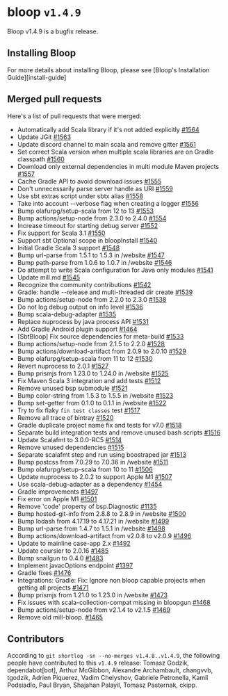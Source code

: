 # bloop `v1.4.9`

Bloop v1.4.9 is a bugfix release.

## Installing Bloop

For more details about installing Bloop, please see [Bloop's Installation
Guide][install-guide]

## Merged pull requests

Here's a list of pull requests that were merged:

- Automatically add Scala library if it's not added explicitly [#1564]
- Update JGit [#1563]
- Update discord channel to main scala and remove gitter [#1561]
- Set correct Scala version when multiple scala libraries are on Gradle
  classpath [#1560]
- Download only external dependencies in multi module Maven projects [#1557]
- Cache Gradle API to avoid download issues [#1555]
- Don't unnecessarily parse server handle as URI [#1559]
- Use sbt extras script under sbtx alias [#1558]
- Take into account --verbose flag when creating a logger [#1556]
- Bump olafurpg/setup-scala from 12 to 13 [#1553]
- Bump actions/setup-node from 2.3.0 to 2.4.0 [#1554]
- Increase timeout for starting debug server [#1552]
- Fix support for Scala 3.1 [#1550]
- Support sbt Optional scope in bloopInstall [#1540]
- Initial Gradle Scala 3 support [#1548]
- Bump url-parse from 1.5.1 to 1.5.3 in /website [#1547]
- Bump path-parse from 1.0.6 to 1.0.7 in /website [#1546]
- Do attempt to write Scala configuration for Java only modules [#1541]
- Update mill.md [#1545]
- Recognize the community contributions [#1542]
- Gradle: handle --release and multi-threaded dir create [#1539]
- Bump actions/setup-node from 2.2.0 to 2.3.0 [#1538]
- Do not log debug output on info level [#1536]
- Bump scala-debug-adapter [#1535]
- Replace nuprocess by java process API [#1531]
- Add Gradle Android plugin support [#1464]
- [SbtBloop] Fix source dependencies for meta-build [#1533]
- Bump actions/setup-node from 2.1.5 to 2.2.0 [#1528]
- Bump actions/download-artifact from 2.0.9 to 2.0.10 [#1529]
- Bump olafurpg/setup-scala from 11 to 12 [#1530]
- Revert nuprocess to 2.0.1 [#1527]
- Bump prismjs from 1.23.0 to 1.24.0 in /website [#1525]
- Fix Maven Scala 3 integration and add tests [#1512]
- Remove unused bsp submodule [#1521]
- Bump color-string from 1.5.3 to 1.5.5 in /website [#1523]
- Bump set-getter from 0.1.0 to 0.1.1 in /website [#1522]
- Try to fix flaky `fin test classes` test [#1517]
- Remove all trace of bintray [#1520]
- Gradle duplicate project name fix and tests for v7.0 [#1518]
- Separate build integration tests and remove unused bash scripts [#1516]
- Update Scalafmt to 3.0.0-RC5 [#1514]
- Remove unused dependencies [#1515]
- Separate scalafmt step and run using boostraped jar [#1513]
- Bump postcss from 7.0.29 to 7.0.36 in /website [#1511]
- Bump olafurpg/setup-scala from 10 to 11 [#1506]
- Update nuprocess to 2.0.2 to support Apple M1 [#1507]
- Use scala-debug-adapter as a dependency [#1454]
- Gradle improvements [#1497]
- Fix error on Apple M1 [#1501]
- Remove 'code' property of bsp.Diagnostic [#1135]
- Bump hosted-git-info from 2.8.8 to 2.8.9 in /website [#1500]
- Bump lodash from 4.17.19 to 4.17.21 in /website [#1499]
- Bump url-parse from 1.4.7 to 1.5.1 in /website [#1498]
- Bump actions/download-artifact from v2.0.8 to v2.0.9 [#1496]
- Update to mainline case-app 2.x [#1492]
- Update coursier to 2.0.16 [#1485]
- Bump snailgun to 0.4.0 [#1483]
- Implement javacOptions endpoint [#1397]
- Gradle fixes [#1476]
- Integrations: Gradle: Fix: Ignore non bloop capable projects when getting all
  projects [#1471]
- Bump prismjs from 1.21.0 to 1.23.0 in /website [#1473]
- Fix issues with scala-collection-compat missing in bloopgun [#1468]
- Bump actions/setup-node from v2.1.4 to v2.1.5 [#1469]
- Remove old mill-bloop. [#1465]

[#1564]: https://github.com/scalacenter/bloop/pull/1564
[#1563]: https://github.com/scalacenter/bloop/pull/1563
[#1561]: https://github.com/scalacenter/bloop/pull/1561
[#1560]: https://github.com/scalacenter/bloop/pull/1560
[#1557]: https://github.com/scalacenter/bloop/pull/1557
[#1555]: https://github.com/scalacenter/bloop/pull/1555
[#1559]: https://github.com/scalacenter/bloop/pull/1559
[#1558]: https://github.com/scalacenter/bloop/pull/1558
[#1556]: https://github.com/scalacenter/bloop/pull/1556
[#1553]: https://github.com/scalacenter/bloop/pull/1553
[#1554]: https://github.com/scalacenter/bloop/pull/1554
[#1552]: https://github.com/scalacenter/bloop/pull/1552
[#1550]: https://github.com/scalacenter/bloop/pull/1550
[#1540]: https://github.com/scalacenter/bloop/pull/1540
[#1548]: https://github.com/scalacenter/bloop/pull/1548
[#1547]: https://github.com/scalacenter/bloop/pull/1547
[#1546]: https://github.com/scalacenter/bloop/pull/1546
[#1541]: https://github.com/scalacenter/bloop/pull/1541
[#1545]: https://github.com/scalacenter/bloop/pull/1545
[#1542]: https://github.com/scalacenter/bloop/pull/1542
[#1539]: https://github.com/scalacenter/bloop/pull/1539
[#1538]: https://github.com/scalacenter/bloop/pull/1538
[#1536]: https://github.com/scalacenter/bloop/pull/1536
[#1535]: https://github.com/scalacenter/bloop/pull/1535
[#1531]: https://github.com/scalacenter/bloop/pull/1531
[#1464]: https://github.com/scalacenter/bloop/pull/1464
[#1533]: https://github.com/scalacenter/bloop/pull/1533
[#1528]: https://github.com/scalacenter/bloop/pull/1528
[#1529]: https://github.com/scalacenter/bloop/pull/1529
[#1530]: https://github.com/scalacenter/bloop/pull/1530
[#1527]: https://github.com/scalacenter/bloop/pull/1527
[#1525]: https://github.com/scalacenter/bloop/pull/1525
[#1512]: https://github.com/scalacenter/bloop/pull/1512
[#1521]: https://github.com/scalacenter/bloop/pull/1521
[#1523]: https://github.com/scalacenter/bloop/pull/1523
[#1522]: https://github.com/scalacenter/bloop/pull/1522
[#1517]: https://github.com/scalacenter/bloop/pull/1517
[#1520]: https://github.com/scalacenter/bloop/pull/1520
[#1518]: https://github.com/scalacenter/bloop/pull/1518
[#1516]: https://github.com/scalacenter/bloop/pull/1516
[#1514]: https://github.com/scalacenter/bloop/pull/1514
[#1515]: https://github.com/scalacenter/bloop/pull/1515
[#1513]: https://github.com/scalacenter/bloop/pull/1513
[#1511]: https://github.com/scalacenter/bloop/pull/1511
[#1506]: https://github.com/scalacenter/bloop/pull/1506
[#1507]: https://github.com/scalacenter/bloop/pull/1507
[#1454]: https://github.com/scalacenter/bloop/pull/1454
[#1497]: https://github.com/scalacenter/bloop/pull/1497
[#1501]: https://github.com/scalacenter/bloop/pull/1501
[#1135]: https://github.com/scalacenter/bloop/pull/1135
[#1500]: https://github.com/scalacenter/bloop/pull/1500
[#1499]: https://github.com/scalacenter/bloop/pull/1499
[#1498]: https://github.com/scalacenter/bloop/pull/1498
[#1496]: https://github.com/scalacenter/bloop/pull/1496
[#1492]: https://github.com/scalacenter/bloop/pull/1492
[#1485]: https://github.com/scalacenter/bloop/pull/1485
[#1483]: https://github.com/scalacenter/bloop/pull/1483
[#1397]: https://github.com/scalacenter/bloop/pull/1397
[#1476]: https://github.com/scalacenter/bloop/pull/1476
[#1471]: https://github.com/scalacenter/bloop/pull/1471
[#1473]: https://github.com/scalacenter/bloop/pull/1473
[#1468]: https://github.com/scalacenter/bloop/pull/1468
[#1469]: https://github.com/scalacenter/bloop/pull/1469
[#1465]: https://github.com/scalacenter/bloop/pull/1465

## Contributors

According to `git shortlog -sn --no-merges v1.4.8..v1.4.9`, the following people
have contributed to this `v1.4.9` release: Tomasz Godzik, dependabot[bot],
Arthur McGibbon, Alexandre Archambault, changvvb, tgodzik, Adrien Piquerez,
Vadim Chelyshov, Gabriele Petronella, Kamil Podsiadlo, Paul Bryan, Shajahan
Palayil, Tomasz Pasternak, ckipp.
